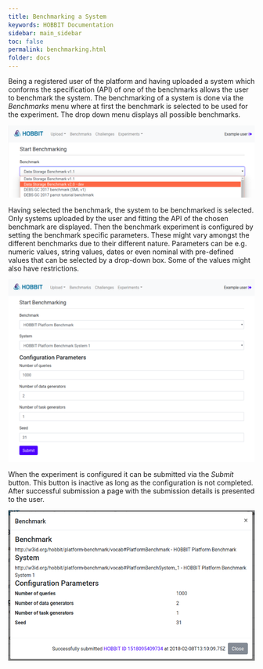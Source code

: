 ```yaml
---
title: Benchmarking a System
keywords: HOBBIT Documentation
sidebar: main_sidebar
toc: false
permalink: benchmarking.html
folder: docs
---
```


Being a registered user of the platform and having uploaded a system which conforms the specification (API) of one of the benchmarks allows the user to benchmark the system.
The benchmarking of a system is done via the *Benchmarks* menu where at first the benchmark is selected to be used for the experiment. The drop down menu displays all possible benchmarks.

![Configuration of a benchmarking experiment. (a) Select the benchmark.](/images/10_Benchmark.png)

Having selected the benchmark, the system to be benchmarked is selected. Only systems uploaded by the user and fitting the API of the chosen benchmark are displayed. Then the benchmark experiment is configured by setting the benchmark specific parameters. These might vary amongst the different benchmarks due to their different nature. Parameters can be e.g. numeric values, string values, dates or even nominal with pre-defined values that can be selected by a drop-down box. Some of the values might also have restrictions.

![Configuration of a benchmarking experiment. (b) Select the system and configure experiment.](/images/12_Benchmark.png)

When the experiment is configured it can be submitted via the *Submit* button. This button is inactive as long as the configuration is not completed. After successful submission a page with the submission details is presented to the user.

![Configuration of a benchmarking experiment. (c) Submission details.](/images/13_Benchmark.png)
